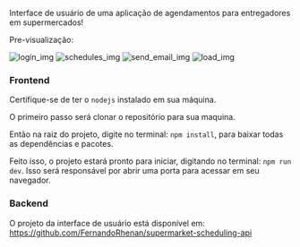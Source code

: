 Interface de usuário de uma aplicação de agendamentos para entregadores em supermercados!

Pre-visualização:

<img src="https://github.com/FernandoRhenan/supermarket-scheduling-api/assets/101434984/16757043-671e-4b08-9d77-fb9edd1e90f6" alt="login_img">
<img src="https://github.com/FernandoRhenan/supermarket-scheduling-api/assets/101434984/57ade563-891b-4786-aed1-759687f90f9b" alt="schedules_img">
<img src="https://github.com/FernandoRhenan/supermarket-scheduling-api/assets/101434984/6bfdc011-7aaf-4d64-8883-67999436ecbe" alt="send_email_img">
<img src="https://github.com/FernandoRhenan/supermarket-scheduling-api/assets/101434984/43695e13-0fce-4d9b-9c1d-1680764b7c3b" alt="load_img">

### Frontend
Certifique-se de ter o `nodejs` instalado em sua máquina.

O primeiro passo será clonar o repositório para sua maquina.

Então na raiz do projeto, digite no terminal: `npm install`, para baixar todas as dependências e pacotes.

Feito isso, o projeto estará pronto para iniciar, digitando no terminal: `npm run dev`. Isso será responsável por abrir uma porta para acessar em seu navegador.

### Backend
O projeto da interface de usuário está disponível em: https://github.com/FernandoRhenan/supermarket-scheduling-api
